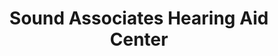 ---
title: "Sound Associates Hearing Aid Center"
url: /seattle/sound-associates-hearing-aid-center/
shop: hearing aids
---
